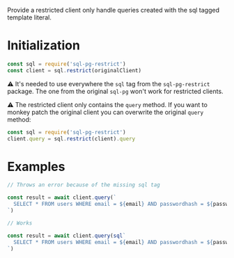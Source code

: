Provide a restricted client only handle queries created with the sql tagged template literal.

# Initialization

```javascript
const sql = require('sql-pg-restrict')
const client = sql.restrict(originalClient)
```

:warning: It's needed to use everywhere the `sql` tag from the `sql-pg-restrict` package. The one from the original `sql-pg` won't work for restricted clients.

:warning: The restricted client only contains the `query` method. If you want to monkey patch the original client you can overwrite the original `query` method:
```javascript
const sql = require('sql-pg-restrict')
client.query = sql.restrict(client).query
```

# Examples

```javascript
// Throws an error because of the missing sql tag

const result = await client.query(`
  SELECT * FROM users WHERE email = ${email} AND passwordhash = ${passwordhash}
`)

// Works

const result = await client.query(sql`
  SELECT * FROM users WHERE email = ${email} AND passwordhash = ${passwordhash}
`)
```
